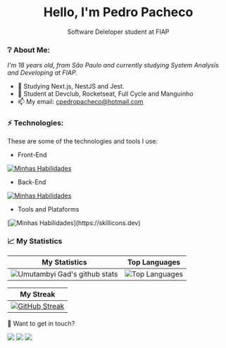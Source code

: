 <h1 align='center'>
  Hello, I'm Pedro Pacheco
</h1>
<p align='center'>
  Software Deleloper student at FIAP
</p>

### ❔ About Me:

<p>
  <em>
    I'm 18 years old, from São Paulo and currently studying System Analysis and Developing at FIAP.
  </em>
</p>

- 🌱 Studying Next.js, NestJS and Jest.
- 🚀 Student at Devclub, Rocketseat, Full Cycle and Manguinho
- 📫 My email: cpedropacheco@hotmail.com

### ⚡ Technologies:

These are some of the technologies and tools I use:

- Front-End

[![Minhas Habilidades](https://skillicons.dev/icons?i=js,ts,html,css,bootstrap)](https://skillicons.dev)

- Back-End

[![Minhas Habilidades](https://skillicons.dev/icons?i=nodejs,express,java,spring,python,sqlite,mongodb,mysql,postgres)](https://skillicons.dev)

- Tools and Plataforms

[![Minhas Habilidades](https://skillicons.dev/icons?i=git,postman,figma,)](https://skillicons.dev)

### 📈 My Statistics

| My Statistics                                                                                                                                                            | Top Languages                                                                                                                                                                    |
| ------------------------------------------------------------------------------------------------------------------------------------------------------------------------ | ---------------------------------------------------------------------------------------------------------------------------------------------------------------------------------- |
| ![Umutambyi Gad's github stats](https://github-readme-stats.vercel.app/api?username=pedrocpacheco&show_icons=true&hide_border=true&count_private=true&theme=great-gatsby) | ![Top Languages](https://github-readme-stats.vercel.app/api/top-langs/?username=pedrocpacheco&langs_count=10&count_private=true&hide_border=true&theme=great-gatsby&layout=compact) |


| My Streak                                                                                                                                                             |
| ----------------------------------------------------------------------------------------------------------------------------------------------------------------------- |
| [![GitHub Streak](https://streak-stats.demolab.com/?user=pedrocpacheco&theme=great-gatsby)](https://git.io/streak-stats) |

💬 Want to get in touch?

<div>
  <a href="https://www.linkedin.com/in/pedro-carvalho-pacheco" target="_blank"><img src="https://img.shields.io/badge/-LinkedIn-%230077B5?style=for-the-badge&logo=linkedin&logoColor=white" target="_blank"></a>
  <a href="https://api.whatsapp.com/send/?phone=%2B5511996773408&text&app_absent=0" target="_blank"><img src="https://img.shields.io/badge/WhatsApp-25D366?style=for-the-badge&logo=whatsapp&logoColor=white" target="_blank"></a>
  <a href="https://www.instagram.com/p.opacheco/" target="_blank"><img src="https://img.shields.io/badge/-Instagram-%23E4405F?style=for-the-badge&logo=instagram&logoColor=white" target="_blank"></a>
</div>
